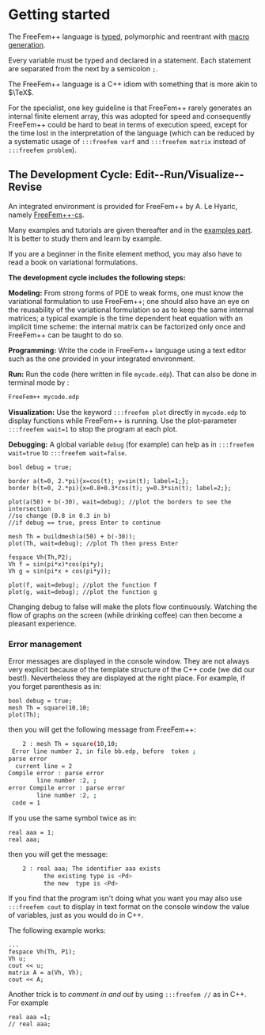 # Getting started

The FreeFem++ language is [typed](../reference/types), polymorphic and reentrant with [macro generation](../reference/types#macro-design).

Every variable must be typed and declared in a statement. Each statement are separated from the next by a semicolon `;`.

The FreeFem++ language is a C++ idiom with something that is more akin to $\TeX$.

For the specialist, one key guideline is that FreeFem++ rarely generates an internal finite element array, this was adopted for speed and consequently FreeFem++ could be hard to beat in terms of execution speed, except for the time lost in the interpretation of the language (which can be reduced by a systematic usage of `:::freefem varf` and `:::freefem matrix` instead of `:::freefem problem`).

## The Development Cycle: Edit--Run/Visualize--Revise

An integrated environment is provided for FreeFem++ by A. Le Hyaric, namely [FreeFem++-cs](https://www.ljll.math.upmc.fr/lehyaric/ffcs/index.htm).

Many examples and tutorials are given thereafter and in the [examples part](../examples). It is better to study them and learn by example.

If you are a beginner in the finite element method, you may also have to read a book on variational formulations.

**The development cycle includes the following steps:**

**Modeling:** From strong forms of PDE to weak forms, one must know the variational formulation
to use FreeFem++; one should also have an eye on the reusability of the variational
formulation so as to keep the same internal matrices; a typical example is the
time dependent heat equation with an implicit time scheme: the internal matrix can be factorized
only once and FreeFem++ can be taught to do so.

**Programming:** Write the code in FreeFem++ language using a text editor such as the one provided in your integrated environment.

**Run:** Run the code (here written in file `mycode.edp`).
That can also be done in terminal mode by :
```bash
FreeFem++ mycode.edp
```

**Visualization:** Use the keyword `:::freefem plot` directly in `mycode.edp` to display functions while FreeFem++ is running. Use the plot-parameter `:::freefem wait=1` to stop the program at each plot.

**Debugging:** A global variable `debug` (for example) can help as in `:::freefem wait=true` to `:::freefem wait=false`.
```freefem
bool debug = true;

border a(t=0, 2.*pi){x=cos(t); y=sin(t); label=1;};
border b(t=0, 2.*pi){x=0.8+0.3*cos(t); y=0.3*sin(t); label=2;};

plot(a(50) + b(-30), wait=debug); //plot the borders to see the intersection
//so change (0.8 in 0.3 in b)
//if debug == true, press Enter to continue

mesh Th = buildmesh(a(50) + b(-30));
plot(Th, wait=debug); //plot Th then press Enter

fespace Vh(Th,P2);
Vh f = sin(pi*x)*cos(pi*y);
Vh g = sin(pi*x + cos(pi*y));

plot(f, wait=debug); //plot the function f
plot(g, wait=debug); //plot the function g
```
Changing debug to false will make the plots flow continuously. Watching the flow of graphs on the screen (while drinking coffee) can then become a pleasant experience.

### Error management

Error messages are displayed in the console window. They are not always very explicit because of the template structure of the C++ code (we did our best!). Nevertheless they are displayed at the right place. For example, if you forget parenthesis as in:
```freefem
bool debug = true;
mesh Th = square(10,10;
plot(Th);
```
then you will get the following message from FreeFem++:
```bash
    2 : mesh Th = square(10,10;
 Error line number 2, in file bb.edp, before  token ;
parse error
  current line = 2
Compile error : parse error
        line number :2, ;
error Compile error : parse error
        line number :2, ;
 code = 1
```

If you use the same symbol twice as in:
```freefem
real aaa = 1;
real aaa;
```
then you will get the message:
```bash
    2 : real aaa; The identifier aaa exists
          the existing type is <Pd>
          the new  type is <Pd>
```

If you find that the program isn't doing what you want you may also use `:::freefem cout` to display in text format on the console window the value of variables, just as you would do in C++.

The following example works:

```freefem
...
fespace Vh(Th, P1);
Vh u;
cout << u;
matrix A = a(Vh, Vh);
cout << A;
```
<!--- > -->
Another trick is to _comment in and out_ by using `:::freefem //` as in C++.
For example

```freefem
real aaa =1;
// real aaa;
```

